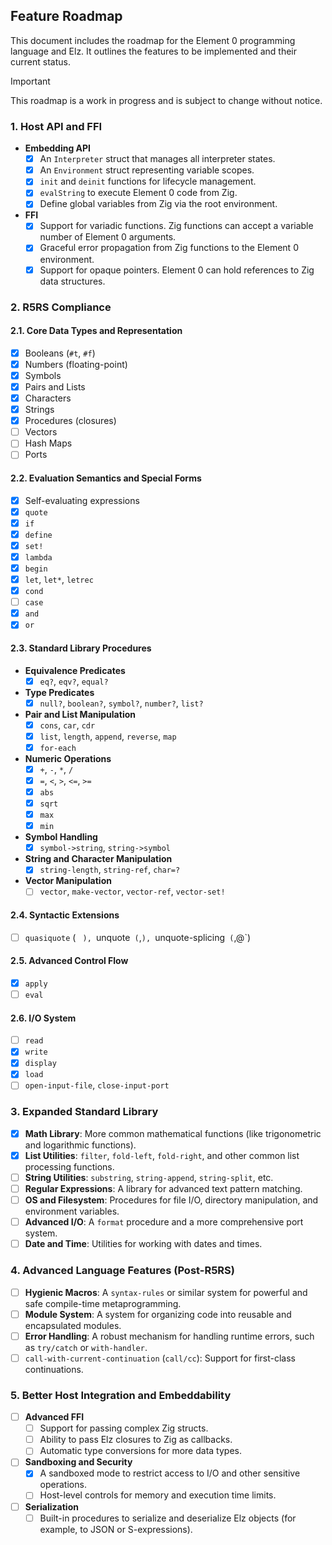 ## Feature Roadmap

This document includes the roadmap for the Element 0 programming language and Elz.
It outlines the features to be implemented and their current status.

> [!IMPORTANT]
> This roadmap is a work in progress and is subject to change without notice.

### 1. Host API and FFI

* **Embedding API**
    * [x] An `Interpreter` struct that manages all interpreter states.
    * [x] An `Environment` struct representing variable scopes.
    * [x] `init` and `deinit` functions for lifecycle management.
    * [x] `evalString` to execute Element 0 code from Zig.
    * [x] Define global variables from Zig via the root environment.
* **FFI**
    * [x] Support for variadic functions. Zig functions can accept a variable number of Element 0 arguments.
    * [x] Graceful error propagation from Zig functions to the Element 0 environment.
    * [x] Support for opaque pointers. Element 0 can hold references to Zig data structures.

### 2. R5RS Compliance

#### 2.1. Core Data Types and Representation

* [x] Booleans (`#t`, `#f`)
* [x] Numbers (floating-point)
* [x] Symbols
* [x] Pairs and Lists
* [x] Characters
* [x] Strings
* [x] Procedures (closures)
* [ ] Vectors
* [ ] Hash Maps
* [ ] Ports

#### 2.2. Evaluation Semantics and Special Forms

* [x] Self-evaluating expressions
* [x] `quote`
* [x] `if`
* [x] `define`
* [x] `set!`
* [x] `lambda`
* [x] `begin`
* [x] `let`, `let*`, `letrec`
* [x] `cond`
* [ ] `case`
* [x] `and`
* [x] `or`

#### 2.3. Standard Library Procedures

* **Equivalence Predicates**
    * [x] `eq?`, `eqv?`, `equal?`
* **Type Predicates**
    * [x] `null?`, `boolean?`, `symbol?`, `number?`, `list?`
* **Pair and List Manipulation**
    * [x] `cons`, `car`, `cdr`
    * [x] `list`, `length`, `append`, `reverse`, `map`
    * [x] `for-each`
* **Numeric Operations**
    * [x] `+`, `-`, `*`, `/`
    * [x] `=`, `<`, `>`, `<=`, `>=`
    * [x] `abs`
    * [x] `sqrt`
    * [x] `max`
    * [x] `min`
* **Symbol Handling**
    * [x] `symbol->string`, `string->symbol`
* **String and Character Manipulation**
    * [x] `string-length`, `string-ref`, `char=?`
* **Vector Manipulation**
    * [ ] `vector`, `make-vector`, `vector-ref`, `vector-set!`

#### 2.4. Syntactic Extensions

* [ ] `quasiquote` (` ` `), `unquote` (`,`), `unquote-splicing` (`,@`)

#### 2.5. Advanced Control Flow

* [x] `apply`
* [ ] `eval`

#### 2.6. I/O System

* [ ] `read`
* [x] `write`
* [x] `display`
* [x] `load`
* [ ] `open-input-file`, `close-input-port`

### 3. Expanded Standard Library

* [x] **Math Library**: More common mathematical functions (like trigonometric and logarithmic functions).
* [x] **List Utilities**: `filter`, `fold-left`, `fold-right`, and other common list processing functions.
* [ ] **String Utilities**: `substring`, `string-append`, `string-split`, etc.
* [ ] **Regular Expressions**: A library for advanced text pattern matching.
* [ ] **OS and Filesystem**: Procedures for file I/O, directory manipulation, and environment variables.
* [ ] **Advanced I/O**: A `format` procedure and a more comprehensive port system.
* [ ] **Date and Time**: Utilities for working with dates and times.

### 4. Advanced Language Features (Post-R5RS)

* [ ] **Hygienic Macros**: A `syntax-rules` or similar system for powerful and safe compile-time metaprogramming.
* [ ] **Module System**: A system for organizing code into reusable and encapsulated modules.
* [ ] **Error Handling**: A robust mechanism for handling runtime errors, such as `try/catch` or `with-handler`.
* [ ] `call-with-current-continuation` (`call/cc`): Support for first-class continuations.

### 5. Better Host Integration and Embeddability

* [ ] **Advanced FFI**
    * [ ] Support for passing complex Zig structs.
    * [ ] Ability to pass Elz closures to Zig as callbacks.
    * [ ] Automatic type conversions for more data types.
* [ ] **Sandboxing and Security**
    * [x] A sandboxed mode to restrict access to I/O and other sensitive operations.
    * [ ] Host-level controls for memory and execution time limits.
* [ ] **Serialization**
    * [ ] Built-in procedures to serialize and deserialize Elz objects (for example, to JSON or S-expressions).
